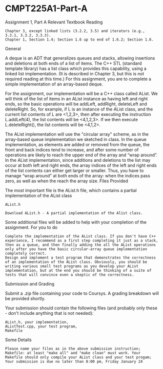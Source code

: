 # CMPT225A1-Part-A

Assignment 1, Part A
Relevant Textbook Reading

    Chapter 3, except linked lists (3.2.2, 3.5) and iterators (e.g., 3.3.1, 3.3.2, 3.3.3).
    Chapter 1, Section 1.4; Section 1.6 up to end of 1.6.2; Section 1.6.

General

A deque is an ADT that generalizes queues and stacks, allowing insertions and deletions at both ends of a list of items. The C++ STL (standard template library) has a list class which provides this capability, using a linked list implementation. (It is described in Chapter 3, but this is not required reading at this time.) For this assignment, you are to complete a simple implementation of an array-based deque.

For the assignment, our implementation will be a C++ class called AList.  We will think of the list of items in an AList instance as having left and right ends, so the basic operations will be addLeft, addRight, deleteLeft and deleteRight.   So, for example, if L is an instance of the AList class, and the current list contents of L are <1,2,3>, then after executing the instruction L.addLeft(4), the list contents will be <4,1,2,3>.  If we then execute L.deleteRight(), the list contents will be <4,1,2>.

The AList implementation will use the "circular array" scheme, as in the array-based queue implementation we sketched in class. In the queue implementation, as elements are added or removed from the queue, the front and back indices tend to increase, and after some number of operations are likely to reach the upper end of the array and “wrap around”.   In the AList implementation, since additions and deletions to the list may occur at both left and right ends, the array indices of the left and right ends of the list contents can either get larger or smaller.   Thus, you have to manage “wrap around” at both ends of the array: when the indices pass zero, as well as when the reach the array size.
Files Provided

The most important file is the AList.h file, which contains a partial implementation of the AList class

    AList.h 

    Download AList.h - A partial implementation of the Alist class.

Some additional files will be added to help with your completion of the assignment.
For you to do

    Complete the implementation of the AList class. If you don't have C++ experience, I recommend as a first step completing it just as a stack, then as a queue, and then finally adding the all the AList operations only after you have the basic circular-array queue implementation completely correct.
    Design and implement a test program that demonstrates the correctness of an implementation of the AList class. Obviously, you should be writing various small test programs as you develop your AList implementation, but at the end you should be thinking of a suite of tests that will convince even a skeptic of the correctness.

Submission and Grading

Submit a .zip file containing your code to Coursys. A grading breakdown will be provided shortly.

Your submission should contain the following files (and probably only these - don't include anything that is not needed):

    AList.h, your implementation,
    AListTest.cpp, your test program,
    Makefile

Some Details

    Please name your files as in the above submission instruction;
    Makefile: at least "make all" and "make clean" must work. Your Makefile should only compile your AList class and your test progam;
    Your submission is due no later than 8:00 pm, Friday January 24